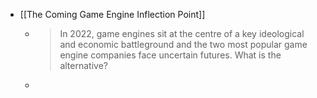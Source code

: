 - [[The Coming Game Engine Inflection Point]]
	- > In 2022, game engines sit at the centre of a key ideological and economic battleground and the two most popular game engine companies face uncertain futures. What is the alternative?
	-